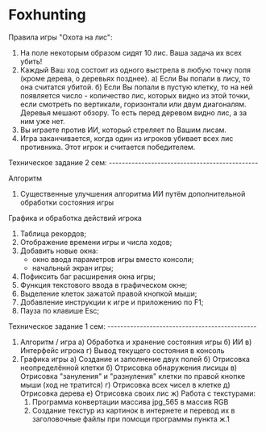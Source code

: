 # Foxhunting

Правила игры "Охота на лис":
  1) На поле некоторым образом сидят 10 лис. Ваша задача их всех убить!
  2) Каждый Ваш ход состоит из одного выстрела в любую точку поля (кроме дерева, о деревьях позднее).
    а) Если Вы попали в лису, то она считатся убитой.
    б) Если Вы попали в пустую клетку, то на ней появляется число - количество лис, которых видно из этой точки, если смотреть по вертикали, горизонтали или двум диагоналям. Деревья мешают обзору. То есть перед деревом видно лис, а за ним уже нет.
  3) Вы играете против ИИ, который стреляет по Вашим лисам.
  4) Игра заканчивается, когда один из игроков убивает всех лис противника. Этот игрок и считается победителем.

Техническое задание 2 сем: ----------------------------------------------

Алгоритм
1) Существенные улучшения алгоритма ИИ путём дополнительной обработки состояния игры

Графика и обработка действий игрока
  1) Таблица рекордов;
  2) Отображение времени игры и числа ходов;
  3) Добавить новые окна:
      - окно ввода параметров игры вместо консоли;
      - начальный экран игры;
  4) Пофиксить баг расширения окна игры;
  5) Функция текстового ввода в графическом окне;
  6) Выделение клеток зажатой правой кнопкой мыши;
  7) Добавление инструкции к игре и приложению по F1;
  8) Пауза по клавише Esc;

Техническое задание 1 сем: ----------------------------------------------
1) Алгоритм / игра 
  а) Обработка и хранение состояния игры 
  б) ИИ 
  в) Интерфейс игрока 
  г) Вывод текущего состояния в консоль
2) Графика игры
  а) Создание и заполнение двух полей
  б) Отрисовка неопределённой клетки
  б) Отрисовка обнаружения лисицы
  в) Отрисовка "зануления" и "разнуления" клетки по правой кнопке мыши (ход не тратится)
  г) Отрисовка всех чисел в клетке
  д) Отрисовка дерева
  е) Отрисовка своих лис
  ж) Работа с текстурами:
    1) Программа конвертации массива jpg_565 в массив RGB
    2) Создание текстур из картинок в интернете и перевод их в заголовочные файлы при помощи программы пункта ж.1
